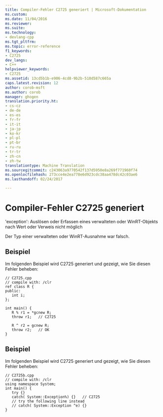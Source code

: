 ```yaml
---
title: Compiler-Fehler C2725 generiert | Microsoft-Dokumentation
ms.custom: 
ms.date: 11/04/2016
ms.reviewer: 
ms.suite: 
ms.technology:
- devlang-cpp
ms.tgt_pltfrm: 
ms.topic: error-reference
f1_keywords:
- C2725
dev_langs:
- C++
helpviewer_keywords:
- C2725
ms.assetid: 13cd5b1b-e906-4cd8-9b2b-510d587c665a
caps.latest.revision: 12
author: corob-msft
ms.author: corob
manager: ghogen
translation.priority.ht:
- cs-cz
- de-de
- es-es
- fr-fr
- it-it
- ja-jp
- ko-kr
- pl-pl
- pt-br
- ru-ru
- tr-tr
- zh-cn
- zh-tw
translationtype: Machine Translation
ms.sourcegitcommit: c243063a9770542f137d5950e8a269f771960f74
ms.openlocfilehash: 273cce4e2ea778e6d923cdc38aa478dc42c03ae6
ms.lasthandoff: 02/24/2017

---
```

# <a name="compiler-error-c2725"></a>Compiler-Fehler C2725 generiert
'exception': Auslösen oder Erfassen eines verwalteten oder WinRT-Objekts nach Wert oder Verweis nicht möglich  
  
 Der Typ einer verwalteten oder WinRT-Ausnahme war falsch.  
  
## <a name="example"></a>Beispiel  
 Im folgenden Beispiel wird C2725 generiert und gezeigt, wie Sie diesen Fehler beheben:  
  
```  
// C2725.cpp  
// compile with: /clr  
ref class R {  
public:  
   int i;  
};  
  
int main() {  
   R % r1 = *gcnew R;  
   throw r1;   // C2725  
  
   R ^ r2 = gcnew R;  
   throw r2;   // OK     
}  
```  
  
## <a name="example"></a>Beispiel  
 Im folgenden Beispiel wird C2725 generiert und gezeigt, wie Sie diesen Fehler beheben:  
  
```  
// C2725b.cpp  
// compile with: /clr  
using namespace System;  
int main() {  
   try {}  
   catch( System::Exception%) {}   // C2725  
   // try the following line instead  
   // catch( System::Exception ^e) {}  
}  
```  

